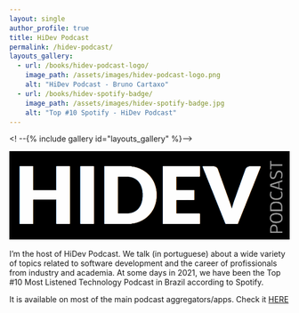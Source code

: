 ```yaml
---
layout: single
author_profile: true
title: HiDev Podcast
permalink: /hidev-podcast/
layouts_gallery:
  - url: /books/hidev-podcast-logo/
    image_path: /assets/images/hidev-podcast-logo.png
    alt: "HiDev Podcast - Bruno Cartaxo"
  - url: /books/hidev-spotify-badge/
    image_path: /assets/images/hidev-spotify-badge.jpg
    alt: "Top #10 Spotify - HiDev Podcast"
---
```


<! --{% include gallery id="layouts_gallery"  %}-->

![teste](/assets/images/hidev-podcast-logo.png)

I’m the host of HiDev Podcast. We talk (in portuguese) about a wide variety of topics related to software development and the career of profissionals from industry and academia. At some days in 2021, we have been the Top #10 Most Listened Technology Podcast in Brazil according to Spotify.

It is available on most of the main podcast aggregators/apps. Check it [HERE](https://anchor.fm/hidevpodcast)
